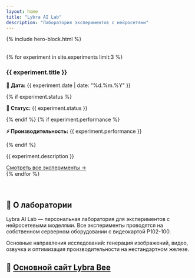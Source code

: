 ```yaml
---
layout: home
title: "Lybra AI Lab"
description: "Лаборатория экспериментов с нейросетями"
---
```


{% include hero-block.html %}

<div class="cards-grid" style="margin-top:2rem;">
{% for experiment in site.experiments limit:3 %}
<div class="card">
    <h3>{{ experiment.title }}</h3>
    <p><strong>📅 Дата:</strong> {{ experiment.date | date: "%d.%m.%Y" }}</p>
    {% if experiment.status %}
    <p><strong>🎯 Статус:</strong> {{ experiment.status }}</p>
    {% endif %}
    {% if experiment.performance %}
    <p><strong>⚡ Производительность:</strong> {{ experiment.performance }}</p>
    {% endif %}
    <p>{{ experiment.description }}</p>
    <a href="{{ '/experiments/' | relative_url }}" class="btn btn-secondary">Смотреть все эксперименты →</a>
</div>
{% endfor %}
</div>

<section id="about" style="margin-top: 4rem;">
    <h2>🧪 О лаборатории</h2>
    <div class="card">
        <p>Lybra AI Lab — персональная лаборатория для экспериментов с нейросетевыми моделями. Все эксперименты проводятся на собственном серверном оборудовании с видеокартой P102-100.</p>
        <p>Основные направления исследований: генерация изображений, видео, озвучка и оптимизация производительности на нестандартном железе.</p>
    </div>
</section>

## 🔗 [Основной сайт Lybra Bee](https://lybra-bee.github.io/)
